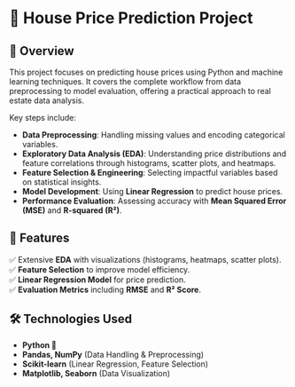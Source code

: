 # 🏡 House Price Prediction Project

## 📌 Overview
This project focuses on predicting house prices using Python and machine learning techniques. It covers the complete workflow from data preprocessing to model evaluation, offering a practical approach to real estate data analysis.

Key steps include:
- **Data Preprocessing**: Handling missing values and encoding categorical variables.
- **Exploratory Data Analysis (EDA)**: Understanding price distributions and feature correlations through histograms, scatter plots, and heatmaps.
- **Feature Selection & Engineering**: Selecting impactful variables based on statistical insights.
- **Model Development**: Using **Linear Regression** to predict house prices.
- **Performance Evaluation**: Assessing accuracy with **Mean Squared Error (MSE)** and **R-squared (R²)**.

## 🚀 Features
✅ Extensive **EDA** with visualizations (histograms, heatmaps, scatter plots).  
✅ **Feature Selection** to improve model efficiency.  
✅ **Linear Regression Model** for price prediction.  
✅ **Evaluation Metrics** including **RMSE** and **R² Score**.  

## 🛠 Technologies Used
- **Python 🐍**
- **Pandas, NumPy** (Data Handling & Preprocessing)
- **Scikit-learn** (Linear Regression, Feature Selection)
- **Matplotlib, Seaborn** (Data Visualization)


